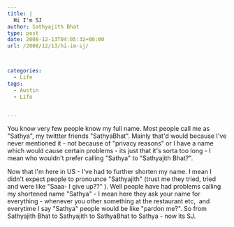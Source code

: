 ```yaml
---
title: |
  Hi I'm SJ
author: Sathyajith Bhat
type: post
date: 2008-12-13T04:05:32+00:00
url: /2008/12/13/hi-im-sj/



categories:
  - Life
tags:
  - Austin
  - Life


---
```

You know very few people know my full name. Most people call me as "Sathya", my twittter friends "SathyaBhat". Mainly that'd would because I've never mentioned it - not because of "privacy reasons" or I have a name which would cause certain problems - its just that it's sorta too long - I mean who wouldn't prefer calling "Sathya" to "Sathyajith Bhat?".

Now that I'm here in US - I've had to further shorten my name. I mean I didn't expect people to pronounce "Sathyajith" (trust me they tried, tried and were like "Saaa- I give up??" ). Well people have had problems calling my shortened name "Sathya" - I mean here they ask your name for everything - whenever you other something at the restaurant etc,  and everytime I say "Sathya" people would be like "pardon me?". So from Sathyajith Bhat to Sathyajith to SathyaBhat to Sathya - now its SJ.
